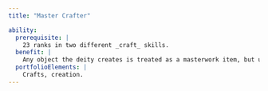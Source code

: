```yaml
---
title: "Master Crafter"

ability:
  prerequisite: |
    23 ranks in two different _craft_ skills.
  benefit: |
    Any object the deity creates is treated as a masterwork item, but uses the base item price (not the masterwork price) to determine time and cost required to create it. Any item the deity creates also has twice the hit points it would normally have, and its break DC is increased by +10. These benefits apply to walls, doors, and other components of buildings the deity creates, as well as smaller items.
  portfolioElements: |
    Crafts, creation.
---
```

